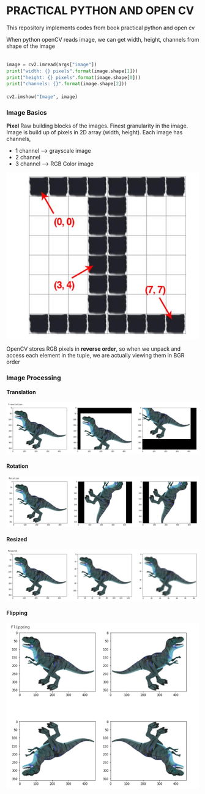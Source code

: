 # PRACTICAL PYTHON AND OPEN CV
This repository implements codes from book practical python and open cv

When python openCV reads image, we can get width, height, channels from shape of the image

```python

image = cv2.imread(args["image"])
print("width: {} pixels".format(image.shape[1]))
print("height: {} pixels".format(image.shape[0]))
print("channels: {}".format(image.shape[2]))

cv2.imshow("Image", image)
```

### Image Basics

**Pixel**
Raw building blocks of the images. Finest granularity in the image. Image is build up of pixels in 2D array (width, height). 
Each image has channels, 
- 1 channel --> grayscale image
- 2 channel
- 3 channel --> RGB Color image

![Image with coordinate](./images/02-image-coordinate.jpg)

OpenCV stores RGB pixels in **reverse order**, so when we unpack and access each element in the tuple, we are actually viewing them in BGR order


### Image Processing

#### Translation
![image-translation](./images/03-translation.png)

#### Rotation
![image-rotation](./images/04-rotation.png)


#### Resized
![image-resized](./images/05-resized.png)

#### Flipping
![image-flipping](./images/06-flipping.png)



